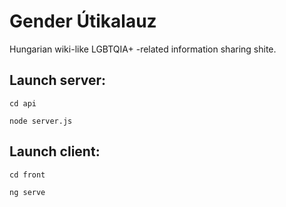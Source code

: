 # Gender Útikalauz

Hungarian wiki-like LGBTQIA+ -related information sharing shite.

## Launch server:

`cd api`

`node server.js`

## Launch client:

`cd front`

`ng serve`
